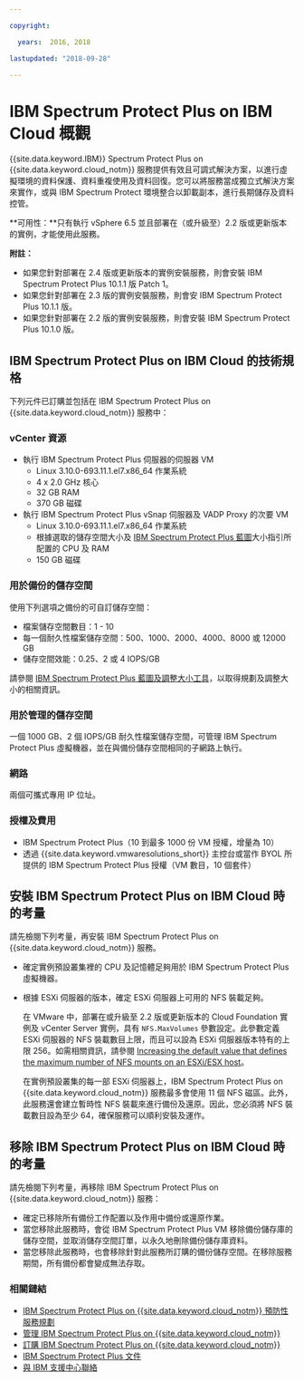 ```yaml
---

copyright:

  years:  2016, 2018

lastupdated: "2018-09-28"

---
```


# IBM Spectrum Protect Plus on IBM Cloud 概觀

{{site.data.keyword.IBM}} Spectrum Protect Plus on {{site.data.keyword.cloud_notm}} 服務提供有效且可調式解決方案，以進行虛擬環境的資料保護、資料重複使用及資料回復。您可以將服務當成獨立式解決方案來實作，或與 IBM Spectrum Protect 環境整合以卸載副本，進行長期儲存及資料控管。

**可用性：**只有執行 vSphere 6.5 並且部署在（或升級至）2.2 版或更新版本的實例，才能使用此服務。

**附註：**
* 如果您針對部署在 2.4 版或更新版本的實例安裝服務，則會安裝 IBM Spectrum Protect Plus 10.1.1 版 Patch 1。
* 如果您針對部署在 2.3 版的實例安裝服務，則會安 IBM Spectrum Protect Plus 10.1.1 版。
* 如果您針對部署在 2.2 版的實例安裝服務，則會安裝 IBM Spectrum Protect Plus 10.1.0 版。


## IBM Spectrum Protect Plus on IBM Cloud 的技術規格

下列元件已訂購並包括在 IBM Spectrum Protect Plus on {{site.data.keyword.cloud_notm}} 服務中：

### vCenter 資源

* 執行 IBM Spectrum Protect Plus 伺服器的伺服器 VM
   * Linux 3.10.0-693.11.1.el7.x86_64 作業系統
   * 4 x 2.0 GHz 核心
   * 32 GB RAM
   * 370 GB 磁碟
* 執行 IBM Spectrum Protect Plus vSnap 伺服器及 VADP Proxy 的次要 VM
   * Linux 3.10.0-693.11.1.el7.x86_64 作業系統
   * 根據選取的儲存空間大小及 [IBM Spectrum Protect Plus 藍圖](https://www.ibm.com/developerworks/community/wikis/home?lang=en#!/wiki/Tivoli%20Storage%20Manager/page/IBM%20Spectrum%20Protect%20Plus%20Blueprints)大小指引所配置的 CPU 及 RAM
   * 150 GB 磁碟

### 用於備份的儲存空間

使用下列選項之備份的可自訂儲存空間：
* 檔案儲存空間數目：1 - 10
* 每一個耐久性檔案儲存空間：500、1000、2000、4000、8000 或 12000 GB
* 儲存空間效能：0.25、2 或 4 IOPS/GB

請參閱 [IBM Spectrum Protect Plus 藍圖及調整大小工具](https://www.ibm.com/developerworks/community/wikis/home?lang=en#!/wiki/Tivoli%20Storage%20Manager/page/IBM%20Spectrum%20Protect%20Plus%20Blueprints)，以取得規劃及調整大小的相關資訊。

### 用於管理的儲存空間

一個 1000 GB、2 個 IOPS/GB 耐久性檔案儲存空間，可管理 IBM Spectrum Protect Plus 虛擬機器，並在與備份儲存空間相同的子網路上執行。

### 網路

兩個可攜式專用 IP 位址。

### 授權及費用

* IBM Spectrum Protect Plus（10 到最多 1000 份 VM 授權，增量為 10）
* 透過 {{site.data.keyword.vmwaresolutions_short}} 主控台或當作 BYOL 所提供的 IBM Spectrum Protect Plus 授權（VM 數目，10 個套件）

## 安裝 IBM Spectrum Protect Plus on IBM Cloud 時的考量

請先檢閱下列考量，再安裝 IBM Spectrum Protect Plus on {{site.data.keyword.cloud_notm}} 服務。

* 確定實例預設叢集裡的 CPU 及記憶體足夠用於 IBM Spectrum Protect Plus 虛擬機器。
* 根據 ESXi 伺服器的版本，確定 ESXi 伺服器上可用的 NFS 裝載足夠。

  在 VMware 中，部署在或升級至 2.2 版或更新版本的 Cloud Foundation 實例及 vCenter Server 實例，具有 `NFS.MaxVolumes` 參數設定。此參數定義 ESXi 伺服器的 NFS 裝載數目上限，而且可以設為 ESXi 伺服器版本特有的上限 256。如需相關資訊，請參閱 [Increasing the default value that defines the maximum number of NFS mounts on an ESXi/ESX host](https://kb.vmware.com/s/article/2239)。

  在實例預設叢集的每一部 ESXi 伺服器上，IBM Spectrum Protect Plus on {{site.data.keyword.cloud_notm}} 服務最多會使用 11 個 NFS 磁區。此外，此服務還會建立暫時性 NFS 裝載來進行備份及還原。因此，您必須將 NFS 裝載數目設為至少 64，確保服務可以順利安裝及運作。

## 移除 IBM Spectrum Protect Plus on IBM Cloud 時的考量

請先檢閱下列考量，再移除 IBM Spectrum Protect Plus on {{site.data.keyword.cloud_notm}} 服務：
* 確定已移除所有備份工作配置以及作用中備份或還原作業。
* 當您移除此服務時，會從 IBM Spectrum Protect Plus VM 移除備份儲存庫的儲存空間，並取消儲存空間訂單，以永久地刪除備份儲存庫資料。
* 當您移除此服務時，也會移除針對此服務所訂購的備份儲存空間。在移除服務期間，所有備份都會變成無法存取。

### 相關鏈結

* [IBM Spectrum Protect Plus on {{site.data.keyword.cloud_notm}} 預防性服務規劃](http://www.ibm.com/support/docview.wss?uid=swg22012650)
* [管理 IBM Spectrum Protect Plus on {{site.data.keyword.cloud_notm}}](managingspp.html)
* [訂購 IBM Spectrum Protect Plus on {{site.data.keyword.cloud_notm}}](spp_ordering.html)
* [IBM Spectrum Protect Plus 文件](https://www.ibm.com/support/knowledgecenter/en/SSNQFQ/landing/welcome_ssnqfq.html)
* [與 IBM 支援中心聯絡](../vmonic/trbl_support.html)

